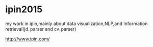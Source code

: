 # ipin2015
my work in ipin,mainly about data visualization,NLP,and Information retrieval(jd_parser and cv_parser)

http://www.ipin.com/

